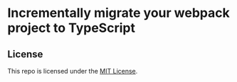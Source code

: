 # Incrementally migrate your webpack project to TypeScript

## License

This repo is licensed under the [MIT License](LICENSE).